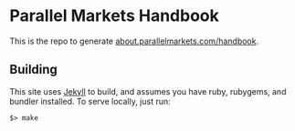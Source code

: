 # Parallel Markets Handbook
This is the repo to generate [about.parallelmarkets.com/handbook](https://about.parallelmarkets.com/handbook).

## Building
This site uses [Jekyll](https://jekyllrb.com/) to build, and assumes you have ruby, rubygems, and bundler installed.  To serve locally, just run:

```shell
$> make
```
